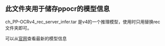 ﻿## 此文件夹用于储存ppocr的模型信息 
ch_PP-OCRv4_rec_server_infer.tar 是v4的一个推理模型，使用时只用替换rec文件夹即可。

可以从[官网](https://github.com/PaddlePaddle/PaddleOCR/blob/release/2.7/doc/doc_ch/models_list.md)查看最新的模型信息
